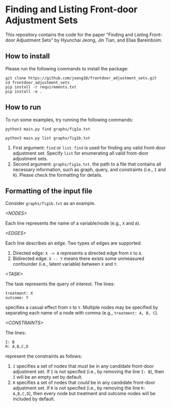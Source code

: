 # Finding and Listing Front-door Adjustment Sets

This repository contains the code for the paper "Finding and Listing Front-door Adjustment Sets" by Hyunchai Jeong, Jin Tian, and Elias Bareinboim.

## How to install

Please run the following commands to install the package:

```
git clone https://github.com/jeong10/frontdoor_adjustment_sets.git
cd frontdoor_adjustment_sets
pip install -r requirements.txt
pip install -e .
```

## How to run

To run some examples, try running the following commands:

```
python3 main.py find graphs/fig1a.txt
```

```
python3 main.py list graphs/fig1b.txt
```

1. First argument: `find` or `list`. `find` is used for finding any valid front-door adjustment set. Specify `list` for enumerating all valid front-door adjustment sets.
2. Second argument: `graphs/fig1a.txt`. the path to a file that contains all necessary information, such as graph, query, and constraints (i.e., `I` and `R`). Please check the formatting for details.

## Formatting of the input file

Consider `graphs/fig1b.txt` as an example.

*&#60;NODES&#62;*

Each line represents the name of a variable/node (e.g., `X` and `A`).

*&#60;EDGES&#62;*

Each line describes an edge. Two types of edges are supported:

1. Directed edge: `X -> A` represents a directed edge from `X` to `A`.
2. Bidirected edge: `X -- Y` means there exists some unmeasured confounder (i.e., latent variable) between `X` and `Y`.

*&#60;TASK&#62;*

The task represents the query of interest. The lines:

```
treatment: X
outcome: Y
```

specifies a casual effect from `X` to `Y`. Multiple nodes may be specified by separating each name of a node with comma (e.g., `treatment: A, B, C`).

*&#60;CONSTRAINTS&#62;*

The lines:

```
I: B
R: A,B,C,D
```

represent the constraints as follows:
1. `I` specifies a set of nodes that *must* be in any candidate front-door adjustment set. If `I` is not specifed (i.e., by removing the line `I: B`), then `I` will be an empty set by default.
2. `R` specifies a set of nodes that *could* be in any candidate front-door adjustment set. If `R` is not specifed (i.e., by removing the line `R: A,B,C,D`), then every node but treatment and outcome nodes will be included by default.